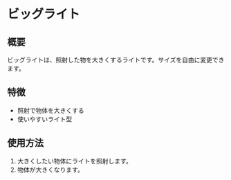 # ビッグライト

## 概要
ビッグライトは、照射した物を大きくするライトです。サイズを自由に変更できます。

## 特徴
- 照射で物体を大きくする
- 使いやすいライト型

## 使用方法
1. 大きくしたい物体にライトを照射します。
2. 物体が大きくなります。
